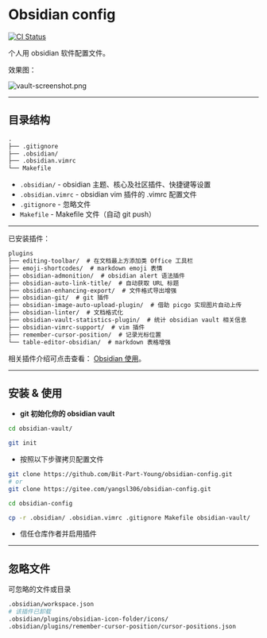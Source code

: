 # Obsidian config

[![CI Status](https://github.com/Bit-Part-Young/obsidian-config/actions/workflows/mkdocs-deploy.yml/badge.svg)](https://github.com/Bit-Part-Young/obsidian-config/actions/workflows/mkdocs-deploy.yml)

个人用 obsidian 软件配置文件。

效果图：

![vault-screenshot.png](https://cdn.jsdelivr.net/gh/Bit-Part-Young/BTY-imgs/images/202312120853566.png)

<!-- ![vault-screenshot.png](./assets/vault-screenshot.png) -->

---

## 目录结构

```txt
.
├── .gitignore
├── .obsidian/
├── .obsidian.vimrc
└── Makefile
```

- `.obsidian/` - obsidian 主题、核心及社区插件、快捷键等设置
- `.obsidian.vimrc` - obsidian vim 插件的 .vimrc 配置文件
- `.gitignore` - 忽略文件
- `Makefile` - Makefile 文件（自动 git push）

---

已安装插件：

```txt
plugins
├── editing-toolbar/  # 在文档最上方添加类 Office 工具栏
├── emoji-shortcodes/  # markdown emoji 表情
├── obsidian-admonition/  # obsidian alert 语法插件 
├── obsidian-auto-link-title/  # 自动获取 URL 标题
├── obsidian-enhancing-export/  # 文件格式导出增强
├── obsidian-git/  # git 插件
├── obsidian-image-auto-upload-plugin/  # 借助 picgo 实现图片自动上传
├── obsidian-linter/  # 文档格式化
├── obsidian-vault-statistics-plugin/  # 统计 obsidian vault 相关信息
├── obsidian-vimrc-support/  # vim 插件
├── remember-cursor-position/  # 记录光标位置
└── table-editor-obsidian/  # markdown 表格增强
```

相关插件介绍可点击查看： [Obsidian 使用](https://seekanotherland.xyz/hexo-demo/posts/4661.html)。

---

## 安装 & 使用

- **git 初始化你的 obsidian vault**

```bash
cd obsidian-vault/

git init
```

- 按照以下步骤拷贝配置文件

```bash
git clone https://github.com/Bit-Part-Young/obsidian-config.git
# or
git clone https://gitee.com/yangsl306/obsidian-config.git

cd obsidian-config

cp -r .obsidian/ .obsidian.vimrc .gitignore Makefile obsidian-vault/
```

- 信任仓库作者并启用插件

---

## 忽略文件

可忽略的文件或目录

```bash
.obsidian/workspace.json
# 该插件已卸载
.obsidian/plugins/obsidian-icon-folder/icons/
.obsidian/plugins/remember-cursor-position/cursor-positions.json
```
